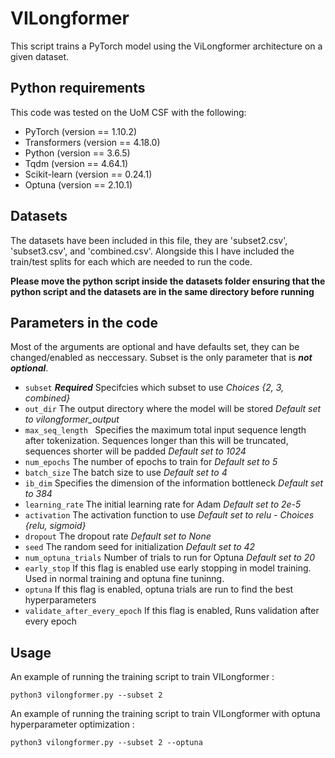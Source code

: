 # VILongformer

This script trains a PyTorch model using the ViLongformer architecture on a given dataset.

## Python requirements
This code was tested on the UoM CSF with the following:

* PyTorch (version == 1.10.2)
* Transformers (version == 4.18.0)
* Python (version == 3.6.5)
* Tqdm (version == 4.64.1)
* Scikit-learn (version == 0.24.1)
* Optuna (version == 2.10.1)

## Datasets

The datasets have been included in this file, they are 'subset2.csv', 'subset3.csv', and 'combined.csv'. Alongside this I have included the train/test splits for each which are needed to run the code.

**Please move the python script inside the datasets folder ensuring that the python script and the datasets are in the same directory before running**

## Parameters in the code

Most of the arguments are optional and have defaults set, they can be changed/enabled as neccessary. Subset is the only parameter that is ***not optional***.

* `subset` ***Required*** Specifcies which subset to use *Choices {2, 3, combined}* 
* `out_dir` The output directory where the model will be stored  *Default set to vilongformer_output*
* `max_seq_length ` Specifies the maximum total input sequence length after tokenization. Sequences longer than this will be truncated, sequences shorter will be padded *Default set to 1024*
* `num_epochs` The number of epochs to train for *Default set to 5*
* `batch_size` The batch size to use *Default set to 4*
* `ib_dim` Specifies the dimension of the information bottleneck *Default set to 384*
* `learning_rate` The initial learning rate for Adam *Default set to 2e-5*
* `activation` The activation function to use *Default set to relu - Choices {relu, sigmoid}*
* `dropout` The dropout rate *Default set to None*
* `seed` The random seed for initialization *Default set to 42*
* `num_optuna_trials` Number of trials to run for Optuna *Default set to 20*
* `early_stop` If this flag is enabled use early stopping in model training. Used in normal training and optuna fine tuninng. 
* `optuna` If this flag is enabled, optuna trials are run to find the best hyperparameters
* `validate_after_every_epoch` If this flag is enabled, Runs validation after every epoch

## Usage
An example of running the training script to train VILongformer :

```
python3 vilongformer.py --subset 2
```

An example of running the training script to train VILongformer with optuna hyperparameter optimization :

```
python3 vilongformer.py --subset 2 --optuna
```
